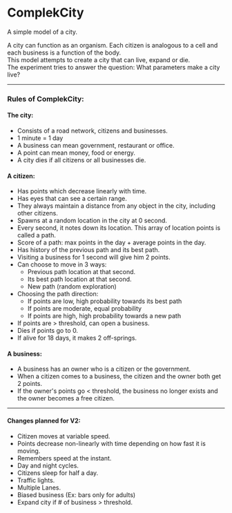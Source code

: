 # ComplekCity

A simple model of a city.

A city can function as an organism.
Each citizen is analogous to a cell and each business is a function of the body.\
This model attempts to create a city that can live, expand or die.\
The experiment tries to answer the question: What parameters make a city live?

----

### Rules of ComplekCity:

#### The city:
  - Consists of a road network, citizens and businesses.
  - 1 minute = 1 day
  - A business can mean government, restaurant or office.
  - A point can mean money, food or energy.
  - A city dies if all citizens or all businesses die.

#### A citizen:
  - Has points which decrease linearly with time.
  - Has eyes that can see a certain range.
  - They always maintain a distance from any object in the city, including other citizens.
  - Spawns at a random location in the city at 0 second.
  - Every second, it notes down its location. This array of location points is called a path.
  - Score of a path: max points in the day + average points in the day.
  - Has history of the previous path and its best path.
  - Visiting a business for 1 second will give him 2 points.
  - Can choose to move in 3 ways:
      - Previous path location at that second.
      - Its best path location at that second.
      - New path (random exploration)
  - Choosing the path direction:
      - If points are low, high probability towards its best path
      - If points are moderate, equal probability
      - If points are high, high probability towards a new path
  - If points are > threshold, can open a business.
  - Dies if points go to 0.
  - If alive for 18 days, it makes 2 off-springs.

#### A business:
  - A business has an owner who is a citizen or the government.
  - When a citizen comes to a business, the citizen and the owner both get 2 points.
  - If the owner's points go < threshold, the business no longer exists and the owner becomes a free citizen.

----

#### Changes planned for V2:
  - Citizen moves at variable speed.
  - Points decrease non-linearly with time depending on how fast it is moving.
  - Remembers speed at the instant.
  - Day and night cycles.
  - Citizens sleep for half a day.
  - Traffic lights.
  - Multiple Lanes.
  - Biased business (Ex: bars only for adults)
  - Expand city if # of business > threshold.
